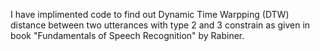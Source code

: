 I have implimented code to find out Dynamic Time Warpping (DTW) distance between two utterances with type 2 and 3 constrain as given in book "Fundamentals of Speech Recognition" by Rabiner.